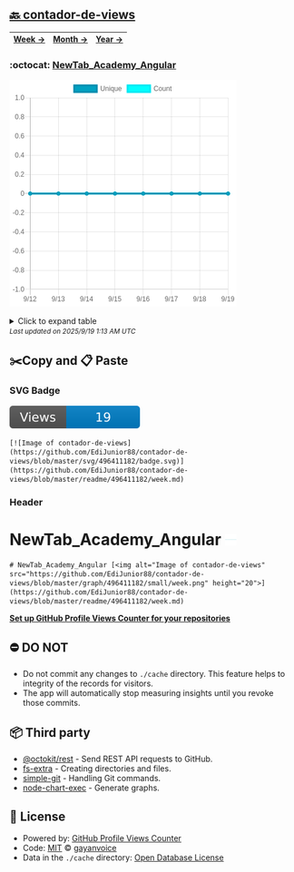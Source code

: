 ## [🔙 contador-de-views](https://github.com/EdiJunior88/contador-de-views)
| [**Week →**](https://github.com/EdiJunior88/contador-de-views/blob/master/readme/496411182/week.md) | [**Month →**](https://github.com/EdiJunior88/contador-de-views/blob/master/readme/496411182/month.md) | [**Year →**](https://github.com/EdiJunior88/contador-de-views/blob/master/readme/496411182/year.md) |
| ---- | ---- | ----- |
### :octocat: [NewTab_Academy_Angular](https://github.com/EdiJunior88/NewTab_Academy_Angular)
![Image of contador-de-views](https://github.com/EdiJunior88/contador-de-views/blob/master/graph/496411182/large/week.png)

<details>
	<summary>Click to expand table</summary>
	<h2>:calendar: Week Page Views Table</h2>
<table>
	<tr>
		<th>
			Last Updated
		</th>
		<th>
			Unique
		</th>
		<th>
			Count
		</th>
	</tr>
	<tr>
		<td>
			<code>2025/9/19</code>
		</td>
		<td>
			<code>0</code>
		</td>
		<td>
			<code>0</code>
		</td>
	</tr>
	<tr>
		<td>
			<code>2025/9/18</code>
		</td>
		<td>
			<code>0</code>
		</td>
		<td>
			<code>0</code>
		</td>
	</tr>
	<tr>
		<td>
			<code>2025/9/17</code>
		</td>
		<td>
			<code>0</code>
		</td>
		<td>
			<code>0</code>
		</td>
	</tr>
	<tr>
		<td>
			<code>2025/9/16</code>
		</td>
		<td>
			<code>0</code>
		</td>
		<td>
			<code>0</code>
		</td>
	</tr>
	<tr>
		<td>
			<code>2025/9/15</code>
		</td>
		<td>
			<code>0</code>
		</td>
		<td>
			<code>0</code>
		</td>
	</tr>
	<tr>
		<td>
			<code>2025/9/14</code>
		</td>
		<td>
			<code>0</code>
		</td>
		<td>
			<code>0</code>
		</td>
	</tr>
	<tr>
		<td>
			<code>2025/9/13</code>
		</td>
		<td>
			<code>0</code>
		</td>
		<td>
			<code>0</code>
		</td>
	</tr>
	<tr>
		<td>
			<code>2025/9/12</code>
		</td>
		<td>
			<code>0</code>
		</td>
		<td>
			<code>0</code>
		</td>
	</tr>
</table>

</details>
<small><i>Last updated on 2025/9/19 1:13 AM UTC</i></small>

## ✂️Copy and 📋 Paste
### SVG Badge
[![Image of contador-de-views](https://github.com/EdiJunior88/contador-de-views/blob/master/svg/496411182/badge.svg)](https://github.com/EdiJunior88/contador-de-views/blob/master/readme/496411182/week.md)
```readme
[![Image of contador-de-views](https://github.com/EdiJunior88/contador-de-views/blob/master/svg/496411182/badge.svg)](https://github.com/EdiJunior88/contador-de-views/blob/master/readme/496411182/week.md)
```
### Header
# NewTab_Academy_Angular [<img alt="Image of contador-de-views" src="https://github.com/EdiJunior88/contador-de-views/blob/master/graph/496411182/small/week.png" height="20">](https://github.com/EdiJunior88/contador-de-views/blob/master/readme/496411182/week.md)
```readme
# NewTab_Academy_Angular [<img alt="Image of contador-de-views" src="https://github.com/EdiJunior88/contador-de-views/blob/master/graph/496411182/small/week.png" height="20">](https://github.com/EdiJunior88/contador-de-views/blob/master/readme/496411182/week.md)
```
[**Set up GitHub Profile Views Counter for your repositories**](https://github.com/gayanvoice/github-profile-views-counter)
## ⛔ DO NOT
- Do not commit any changes to `./cache` directory. This feature helps to integrity of the records for visitors.
- The app will automatically stop measuring insights until you revoke those commits.
## 📦 Third party

- [@octokit/rest](https://www.npmjs.com/package/@octokit/rest) - Send REST API requests to GitHub.
- [fs-extra](https://www.npmjs.com/package/fs-extra) - Creating directories and files.
- [simple-git](https://www.npmjs.com/package/simple-git) - Handling Git commands.
- [node-chart-exec](https://www.npmjs.com/package/node-chart-exec) - Generate graphs.
## 📄 License
- Powered by: [GitHub Profile Views Counter](https://github.com/gayanvoice/github-profile-views-counter)
- Code: [MIT](./LICENSE) © [gayanvoice](https://github.com/gayanvoice/github-profile-views-counter)
- Data in the `./cache` directory: [Open Database License](https://opendatacommons.org/licenses/odbl/1-0/)